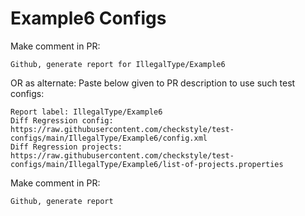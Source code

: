 # Example6 Configs
Make comment in PR:
```
Github, generate report for IllegalType/Example6
```
OR as alternate:
Paste below given to PR description to use such test configs:
```
Report label: IllegalType/Example6
Diff Regression config: https://raw.githubusercontent.com/checkstyle/test-configs/main/IllegalType/Example6/config.xml
Diff Regression projects: https://raw.githubusercontent.com/checkstyle/test-configs/main/IllegalType/Example6/list-of-projects.properties
```
Make comment in PR:
```
Github, generate report
```
